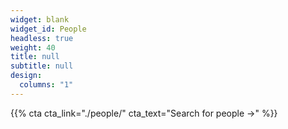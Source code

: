 ```yaml
---
widget: blank
widget_id: People
headless: true
weight: 40
title: null
subtitle: null
design:
  columns: "1"
---
```

{{% cta cta_link="./people/" cta_text="Search for people →" %}}